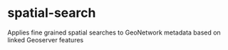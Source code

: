 spatial-search
==============

Applies fine grained spatial searches to GeoNetwork metadata based on linked Geoserver features